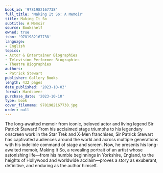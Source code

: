 ```yaml
---
book_id: '9781982167738'
full_title: 'Making It So: A Memoir'
title: Making It So
subtitle: A Memoir
source: Bookshelf
owned: true
isbn: '9781982167738'
language:
- English
topics:
- Actor & Entertainer Biographies
- Television Performer Biographies
- Theatre Biographies
authors:
- Patrick Stewart
publisher: Gallery Books
length: 432 pages
date_published: '2023-10-03'
format: Hardcover
purchase_date: '2023-10-10'
type: book
cover_filename: 9781982167738.jpg
order: null
---
```

The long-awaited memoir from iconic, beloved actor and living legend Sir Patrick Stewart! From his acclaimed stage triumphs to his legendary onscreen work in the Star Trek and X-Men franchises, Sir Patrick Stewart has captivated audiences around the world and across multiple generations with his indelible command of stage and screen. Now, he presents his long-awaited memoir, Making It So, a revealing portrait of an artist whose astonishing life—from his humble beginnings in Yorkshire, England, to the heights of Hollywood and worldwide acclaim—proves a story as exuberant, definitive, and enduring as the author himself.
